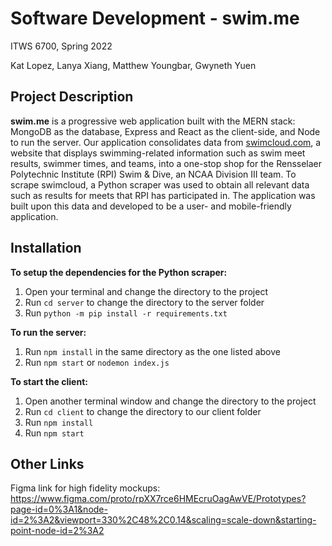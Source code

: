 # Software Development - swim.me
ITWS 6700, Spring 2022

Kat Lopez, Lanya Xiang, Matthew Youngbar, Gwyneth Yuen

## Project Description
**swim.me** is a progressive web application built with the MERN stack: MongoDB as the database, Express and React as the client-side, and Node to run the server. Our application consolidates data from [swimcloud.com](https://www.swimcloud.com), a website that displays swimming-related information such as swim meet results, swimmer times, and teams, into a one-stop shop for the Rensselaer Polytechnic Institute (RPI) Swim & Dive, an NCAA Division III team. To scrape swimcloud, a Python scraper was used to obtain all relevant data such as results for meets that RPI has participated in. The application was built upon this data and developed to be a user- and mobile-friendly application.

## Installation
**To setup the dependencies for the Python scraper:**
1. Open your terminal and change the directory to the project
2. Run `cd server` to change the directory to the server folder
3. Run `python -m pip install -r requirements.txt`

**To run the server:**
1. Run `npm install` in the same directory as the one listed above
2. Run `npm start` or `nodemon index.js`

**To start the client:**
1. Open another terminal window and change the directory to the project
2. Run `cd client` to change the directory to our client folder
3. Run `npm install`
4. Run `npm start`

## Other Links
Figma link for high fidelity mockups: https://www.figma.com/proto/rpXX7rce6HMEcruOagAwVE/Prototypes?page-id=0%3A1&node-id=2%3A2&viewport=330%2C48%2C0.14&scaling=scale-down&starting-point-node-id=2%3A2
